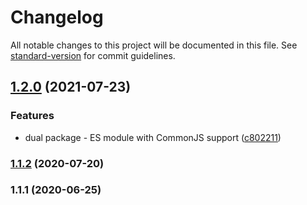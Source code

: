 # Changelog

All notable changes to this project will be documented in this file. See [standard-version](https://github.com/conventional-changelog/standard-version) for commit guidelines.

## [1.2.0](https://github.com/toolbuilder/ring-buffer/compare/v1.1.2...v1.2.0) (2021-07-23)


### Features

* dual package - ES module with CommonJS support ([c802211](https://github.com/toolbuilder/ring-buffer/commit/c8022110387556fffab089ea917619bd86e0b3d3))

### [1.1.2](https://github.com/toolbuilder/ring-buffer/compare/v1.1.1...v1.1.2) (2020-07-20)

### 1.1.1 (2020-06-25)
